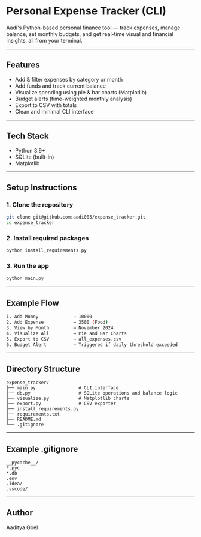 # Personal Expense Tracker (CLI)

Aadi's Python-based personal finance tool — track expenses, manage balance, set monthly budgets, and get real-time visual and financial insights, all from your terminal.

---

## Features

- Add & filter expenses by category or month
- Add funds and track current balance
- Visualize spending using pie & bar charts (Matplotlib)
- Budget alerts (time-weighted monthly analysis)
- Export to CSV with totals
- Clean and minimal CLI interface

---

## Tech Stack

- Python 3.9+
- SQLite (built-in)
- Matplotlib

---

## Setup Instructions

### 1. Clone the repository

```bash
git clone git@github.com:aadi005/expense_tracker.git
cd expense_tracker
```

### 2. Install required packages

```bash
python install_requirements.py
```

### 3. Run the app

```bash
python main.py
```

---

## Example Flow

```bash
1. Add Money             → 10000
2. Add Expense           → 3500 (Food)
3. View by Month         → November 2024
4. Visualize All         → Pie and Bar Charts
5. Export to CSV         → all_expenses.csv
6. Budget Alert          → Triggered if daily threshold exceeded
```

---

## Directory Structure

```
expense_tracker/
├── main.py                # CLI interface
├── db.py                  # SQLite operations and balance logic
├── visualize.py           # Matplotlib charts
├── export.py              # CSV exporter
├── install_requirements.py
├── requirements.txt
├── README.md
└── .gitignore
```

---

## Example .gitignore

```
__pycache__/
*.pyc
*.db
.env
.idea/
.vscode/
```

---

## Author

Aaditya Goel
